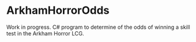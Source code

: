 # ArkhamHorrorOdds
Work in progress. C# program to determine of the odds of winning a skill test in the Arkham Horror LCG. 
